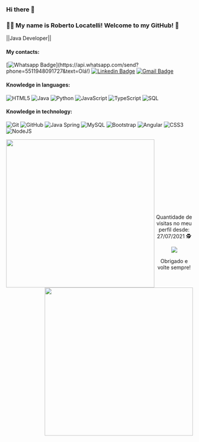 ### Hi there 👋

### :man_technologist: My name is Roberto Locatelli! Welcome to my GitHub! 👋 

||Java Developer||

#### My contacts:
[![Whatsapp Badge](https://img.shields.io/badge/-Whatsapp-4CA143?style=flat-square&labelColor=4CA143&logo=whatsapp&logoColor=white&link=https://api.whatsapp.com/send?phone=5511948091727&text=Olá!)](https://api.whatsapp.com/send?phone=5511948091727&text=Olá!)
[![Linkedin Badge](https://img.shields.io/badge/-LinkedIn-blue?style=flat-square&logo=Linkedin&logoColor=white&link=https:https://www.linkedin.com/in/roberto-locatelli-9305b0211/)](https://www.linkedin.com/in/roberto-locatelli-9305b0211/)
[![Gmail Badge](https://img.shields.io/badge/-Gmail-c14438?style=flat-square&logo=Gmail&logoColor=white&link=mailto:rlocatelli02@gmail.com)](mailto:rlocatelli02@gmail.com)

#### Knowledge in languages:
![HTML5](https://img.shields.io/badge/-HTML5-000000?style=flat&logo=html5)
![Java](https://img.shields.io/badge/-Java-000000?style=flat&logo=java)
![Python](https://img.shields.io/badge/python-%2314354C.svg?style=flat&logo=python)
![JavaScript](https://img.shields.io/badge/-JavaScript-000000?style=flat&logo=javascript)
![TypeScript](https://img.shields.io/badge/-TypeScript-000000?style=flat&logo=typescript)
![SQL](https://img.shields.io/badge/-SQL-000000?style=flat&logo=postgresql)

#### Knowledge in technology:
![Git](https://img.shields.io/badge/-Git-222222?style=flat&logo=git&logoColor=F05032)
![GitHub](https://img.shields.io/badge/-GitHub-222222?style=flat&logo=github&logoColor=181717)
![Java Spring](https://img.shields.io/badge/-Spring-222222?style=flat&logo=spring&logoColor=6DB33F)
![MySQL](https://img.shields.io/badge/-MySQL-black?style=flat-square&logo=mysql)
![Bootstrap](https://img.shields.io/badge/-Bootstrap-563D7C?style=flat-square&logo=bootstrap)
![Angular](https://img.shields.io/badge/-Angular-DD0031?style=flat-square&logo=angular)
![CSS3](https://img.shields.io/badge/-CSS3-000000?style=flat&logo=css3)
![NodeJS](https://img.shields.io/badge/node.js-%2343853D.svg?style=flat-square&logo=node-dot-js&logoColor=black)

<img align="left"  width="400px" src="https://github-readme-stats.vercel.app/api/top-langs/?username=RobertoLocatelli02&layout=compact&theme=vision-friendly-dark" />
 <img align="right" width="400px" src="https://github-readme-stats.vercel.app/api?username=RobertoLocatelli02&show_icons=true,css&layout=compact&theme=vision-friendly-dark" />
 
<br>
<br>
<br>
<br>
<br>
<br>
<br>
<br>
<br>
<br>
<br>

<p align="center">
 Quantidade de visitas no meu perfil desde: 27/07/2021 🕵️ <br></p>
<p align="center"> 
   <img alingn="center" src="https://profile-counter.glitch.me/RobertoLocatelli02/count.svg" /></p>
<p align="center">
Obrigado e volte sempre!
</p>



